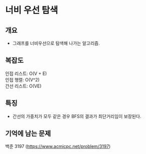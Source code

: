 # 너비 우선 탐색

## 개요
* 그래프를 너비우선으로 탐색해 나가는 알고리즘.

## 복잡도
인접 리스트: O(V + E)  
인접 행렬: O(V^2)  
간선 리스트: O(VE)  

## 특징
* 간선의 가중치가 모두 같은 경우 BFS의 결과가 최단거리임이 보장된다.

## 기억에 남는 문제
백준 3197 (https://www.acmicpc.net/problem/3197)
